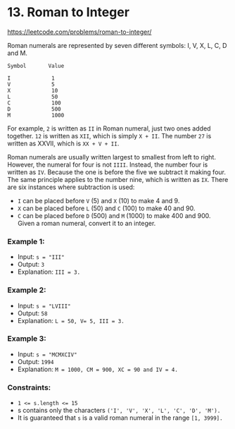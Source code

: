# 13. Roman to Integer
https://leetcode.com/problems/roman-to-integer/

Roman numerals are represented by seven different symbols: I, V, X, L, C, D and M.

```
Symbol       Value

I             1
V             5
X             10
L             50
C             100
D             500
M             1000
```
For example, `2` is written as `II` in Roman numeral, just two ones added together. `12` is written as `XII`, which is simply `X + II`. The number `27` is written as XXVII, which is `XX + V + II`.

Roman numerals are usually written largest to smallest from left to right. However, the numeral for four is not `IIII`. Instead, the number four is written as `IV`. Because the one is before the five we subtract it making four. The same principle applies to the number nine, which is written as `IX`. There are six instances where subtraction is used:

 - `I` can be placed before `V` (5) and `X` (10) to make 4 and 9.
 - `X` can be placed before `L` (50) and `C` (100) to make 40 and 90.
 - `C` can be placed before `D` (500) and `M` (1000) to make 400 and 900.
Given a roman numeral, convert it to an integer.


### Example 1:

 - Input: `s = "III"`
 - Output: `3`
 - Explanation: `III = 3.`

### Example 2:

 - Input: `s = "LVIII"`
 - Output: `58`
 - Explanation: `L = 50, V= 5, III = 3.`

### Example 3:

 - Input: `s = "MCMXCIV"`
 - Output: `1994`
 - Explanation: `M = 1000, CM = 900, XC = 90 and IV = 4.`

### Constraints:

 - `1 <= s.length <= 15`
 - s contains only the characters `('I', 'V', 'X', 'L', 'C', 'D', 'M').`
 - It is guaranteed that `s` is a valid roman numeral in the range `[1, 3999].`